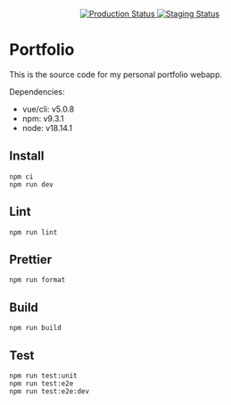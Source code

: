 <p align="center">
  <a href="https://github.com/ThatGuyKalvin/thatguykalvin.github.io/actions/workflows/production.yaml">
    <img alt="Production Status" src="https://github.com/ThatGuyKalvin/thatguykalvin.github.io/actions/workflows/production.yaml/badge.svg" />
  </a>
  <a href="https://github.com/ThatGuyKalvin/thatguykalvin.github.io/actions/workflows/staging.yaml">
    <img alt="Staging Status" src="https://github.com/ThatGuyKalvin/thatguykalvin.github.io/actions/workflows/staging.yaml/badge.svg" />
  </a>
</p>

# Portfolio

This is the source code for my personal portfolio webapp.

Dependencies:
- vue/cli: v5.0.8
- npm: v9.3.1
- node: v18.14.1

## Install
```
npm ci
npm run dev
```

## Lint
```
npm run lint
```

## Prettier
```
npm run format
```

## Build
```
npm run build
```

## Test
```
npm run test:unit
npm run test:e2e
npm run test:e2e:dev
```